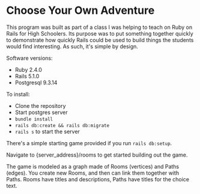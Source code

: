 # Choose Your Own Adventure

This program was built as part of a class I was helping to teach on Ruby on Rails for High Schoolers. Its purpose was to put something together quickly to demonstrate how quickly Rails could be used to build things the students would find interesting. As such, it's simple by design.

Software versions:
* Ruby 2.4.0
* Rails 5.1.0
* Postgresql 9.3.14

To install:
* Clone the repository
* Start postgres server
* `bundle install`
* `rails db:create && rails db:migrate`
* `rails s` to start the server

There's a simple starting game provided if you run `rails db:setup`.

Navigate to {server_address}/rooms to get started building out the game.

The game is modeled as a graph made of Rooms (vertices) and Paths (edges). You create new Rooms, and then can link them together with Paths. Rooms have titles and descriptions, Paths have titles for the choice text.
